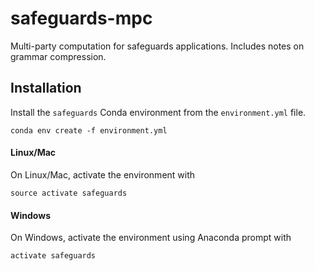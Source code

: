 # safeguards-mpc
Multi-party computation for safeguards applications. Includes notes on grammar compression.

## Installation

Install the `safeguards` Conda environment from the `environment.yml` file. 

```
conda env create -f environment.yml
```

#### Linux/Mac

On Linux/Mac, activate the environment with

```
source activate safeguards
```
#### Windows

On Windows, activate the environment using Anaconda prompt with

```
activate safeguards
```
